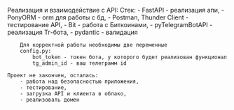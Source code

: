 Реализация и взаимодействие с API:
    Стек:
        - FastAPI - реализация апи,
        - PonyORM - orm для работы с бд,
        - Postman, Thunder Client - тестирование API,
        - Bit - работа с Биткоинами,
        - pyTelegramBotAPI - реализация Тг-бота,
        - pydantic - валидация

        Для корректной работы необходимы две переменные
        config.py:
            bot_token - токен бота, у которого будет реализован функционал
            tg_admin_id - ваш телеграмм id

    Проект не закончен, осталась:
        - работа над безопасностью приложения,
        - тестирование,
        - загрузка API и клиента в облако,
        - реализовать домен